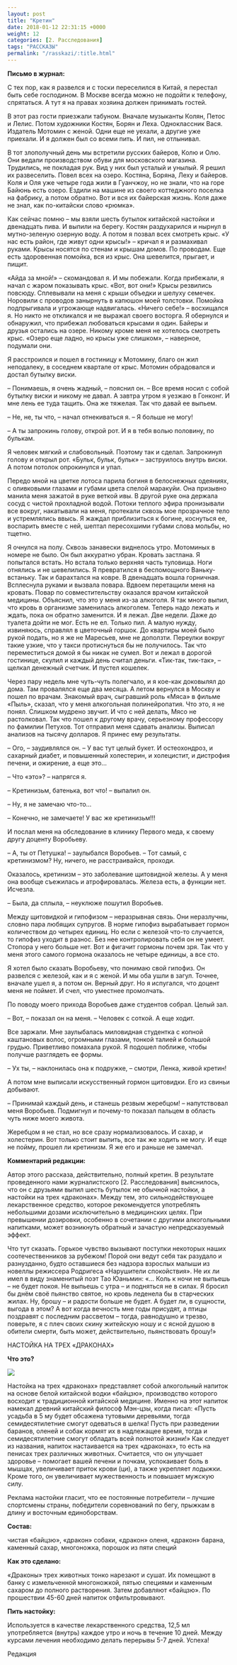 ```yaml
---
layout: post
title: "Кретин"
date: 2018-01-12 22:31:15 +0000
weight: 12
categories: [2. Расследования]
tags: "РАССКАЗЫ"
permalink: "/rasskazi/:title.html"
---
```

<b>Письмо в журнал:</b>

С тех пор, как я развелся и с тоски переселился в Китай, я перестал быть себе господином. В Москве всегда можно не подойти к телефону, спрятаться. А тут я на правах хозяина должен принимать гостей.

В этот раз гости приезжали табуном. Вначале музыканты Колян, Петос и Лелис. Потом художники Костян, Борян и Леха. Одноклассник Вася. Издатель Мотомин с женой. Одни еще не уехали, а другие уже приехали. И я должен был со всеми пить. И пил, не отлынивал.

В тот злополучный день мы встретили русских байеров, Колю и Олю. Они ведали производством обуви для московского магазина. Трудились, не покладая рук. Вид у них был усталый и унылый. Я решил их развеселить. Повел всех на озеро. Костяна, Боряна, Леху и байеров. Коля и Оля уже четыре года жили в Гуанчжоу, но не знали, что на горе Байюнь есть озеро. Ездили на машине из своего коттеджного поселка на фабрику, а потом обратно. Вот и вся их байерская жизнь. Коля даже не знал, как по-китайски слово «рюмка».

Как сейчас помню – мы взяли шесть бутылок китайской настойки и двенадцать пива. И выпили на берегу. Костян раздухарился и нырнул в мутно-зеленую озерную воду. А потом я позвал всех смотреть крыс. «У нас есть район, где живут одни крысы!» – кричал я и размахивал руками. Крысы носятся по стенам и крышам домов. По проводам. Еще есть здоровенная помойка, вся из крыс. Она шевелится, прыгает, и пищит.

«Айда за мной!»  – скомандовал я. И мы побежали. Когда прибежали, я начал с жаром показывать крыс. «Вот, вот они!» Крысы резвились повсюду. Сплевывали на меня с крыши объедки и шелуху семечек. Норовили с проводов занырнуть в капюшон моей толстовки. Помойка подпрыгивала и угрожающе надвигалась. «Ничего себе!» – восхищался я. Но никто не откликался и не выражал своего восторга. Я обернулся и обнаружил, что прибежал любоваться крысами я один. Байеры и друзья остались на озере. Никому кроме меня не хотелось смотреть крыс. «Озеро еще ладно, но крысы уже слишком»,  – наверное, подумали они.

Я расстроился и пошел в гостиницу к Мотомину, благо он жил неподалеку, в соседнем квартале от крыс. Мотомин обрадовался и достал бутылку виски.

– Понимаешь, я очень жадный, – пояснил он. – Все время носил с собой бутылку виски и никому не давал. А завтра утром я уезжаю в Гонконг. И мне лень ее туда тащить. Она же тяжелая. Так что давай ее выпьем.

– Не, не, ты что, – начал отнекиваться я. – Я больше не могу!

– А ты запрокинь голову, открой рот. И я в тебя волью половину, по булькам.

Я человек мягкий и слабовольный. Поэтому так и сделал. Запрокинул голову и открыл рот. «Бульк, бульк, бульк» – заструилось внутрь виски. А потом потолок опрокинулся и упал.

Передо мной на цветке лотоса парила богиня в белоснежных одеяниях, с оливковыми глазами и губами цвета спелой маракуйи. Она призывно манила меня зажатой в руке веткой ивы. В другой руке она держала сосуд с чистой прохладной водой. Потоки теплого эфира пронизывали все вокруг, накатывали на меня, протекали сквозь мое прозрачное тело и устремлялись ввысь. Я жаждал приблизиться к богине, коснуться ее, воспарить вместе с ней, шептал пересохшими губами слова мольбы, но тщетно.   

Я очнулся на полу. Сквозь занавески виднелось утро. Мотоминых в номере не было. Он был аккуратно убран. Кровать застлана. Я попытался встать. Но встала только верхняя часть туловища. Ноги отнялись и не шевелились. Я превратился в беспомощного Ваньку-встаньку. Так и барахтался на ковре. В двенадцать вошла горничная. Всплеснула руками и вызвала повара. Вдвоем перетащили меня на кровать. Повар по совместительству оказался врачом китайской медицины. Объяснил, что это у меня из-за алкоголя. Я так много выпил, что кровь в организме заменилась алкоголем. Теперь надо лежать и ждать, пока он обратно заменится. И я лежал. Две недели. Даже до туалета дойти не мог. Есть не ел. Только пил. А малую нужду, извиняюсь, справлял в цветочный горшок. До квартиры моей было рукой подать, но я же не Маресьев, мне не доползти. Переулки вокруг такие узкие, что у такси протиснуться бы не получилось. Так что переместиться домой я бы никак не сумел. Вот и лежал в дорогой гостинице, скулил и каждый день считал деньги. «Тик-так, тик-так», –  щелкал денежный счетчик. И пустел кошелек.

Через пару недель мне чуть-чуть полегчало, и я кое-как доковылял до дома. Там провалялся еще два месяца. А летом вернулся в Москву и пошел по врачам. Знакомый врач, сыгравший роль «Мяса» в фильме «Пыль», сказал, что у меня алкогольная полинейропатия. Что это, я не понял. Слишком мудрено звучит. И что с ней делать, Мясо не растолковал. Так что пошел к другому врачу, серьезному профессору по фамилии Петухов. Тот отправил меня сдавать анализы. Выписал анализов на тысячу долларов.  Я принес ему результаты.

 – Ого, – заудивлялся он. – У вас тут целый букет. И остеохондроз, и сахарный диабет, и повышенный холестерин, и холецистит, и дистрофия печени, и ожирение, а еще это…

– Что «это»? – напрягся я.

– Кретинизьм, батенька, вот что! – выпалил он.

– Ну, я не замечаю что-то…

– Конечно, не замечаете! У вас же кретинизьм!!!

И послал меня на обследование в клинику Первого меда, к своему другу доценту Воробьеву.

– А, ты от Петушка! – заулыбался Воробьев. – Тот самый, с кретинизмом? Ну, ничего, не расстраивайся, проходи.

Оказалось, кретинизм – это заболевание щитовидной железы. А у меня она вообще съежилась и атрофировалась. Железа есть, а функции нет. Исчезла.

– Была, да сплыла, – неуклюже пошутил Воробьев.

Между щитовидкой и гипофизом – неразрывная связь. Они неразлучны, словно пара любящих супругов. В норме гипофиз вырабатывает гормон количеством до четырех единиц. Но если с железой что-то случается, то гипофиз уходит в разнос. Без нее контролировать себя он не умеет. Стопора у него больше нет. Вот и фигачит гормоны почем зря. Так что у меня этого самого гормона оказалось не четыре единицы, а все сто.

Я хотел было сказать Воробьеву, что понимаю свой гипофиз. Он развелся с железой, как и я с женой. И мы оба ушли в загул. Точнее, вначале ушел я, а потом он. Верный друг. Но я испугался, что доцент меня не поймет. И счел, что уместнее промолчать.

По поводу моего прихода Воробьев даже студентов собрал. Целый зал.

– Вот, – показал он на меня. – Человек с соткой. А еще ходит.

Все заржали. Мне заулыбалась миловидная студентка с копной каштановых волос, огромными глазами, тонкой талией и большой грудью. Приветливо помахала рукой. Я подошел поближе, чтобы получше разглядеть ее формы.

– Ух ты, – наклонилась она к подружке, – смотри, Ленка, живой кретин!

А потом мне выписали искусственный гормон щитовидки. Его из свиньи добывают.

– Принимай каждый день, и станешь резвым жеребцом! – напутствовал меня Воробьев. Подмигнул и почему-то показал пальцем в область чуть ниже моего живота.

Жеребцом я не стал, но все сразу нормализовалось. И сахар, и холестерин. Вот только стоит выпить, все так же ходить не могу. И еще не пойму, прошел ли кретинизм. Я же его и раньше не замечал.



<b>Комментарий редакции:</b>

Автор этого рассказа, действительно, полный кретин. В результате проведенного нами журналистского [2. Расследования] выяснилось, что он с друзьями выпил шесть бутылок не обычной настойки, а настойки на трех «драконах». Между тем, это сильнодействующее лекарственное средство, которое рекомендуется употреблять небольшими дозами исключительно в медицинских целях. При превышении дозировки, особенно в сочетании с другими алкогольными напитками, может возникнуть обратный и зачастую непредсказуемый эффект.

Что тут сказать. Горькое чувство вызывают поступки некоторых наших соотечественников за рубежом! Порой они ведут себя так разудало и разнузданно, будто оставшиеся без надзора взрослых малыши из новеллы режиссера Родригеса «Нарушители спокойствия». Не их ли имел в виду знаменитый поэт Тао Юаньмин:  «… Коль к ночи не выпьешь – не будет покоя. Не выпьешь с утра – и подняться не в силах. Я бросил бы днём своё пьянство святое, но кровь леденела бы в старческих жилах. Ну, брошу – и радости больше не будет. А будет ли, в сущности, выгода в этом? А вот когда вечность мне годы присудят, а птицы поздравят с последним рассветом – тогда, равнодушно и трезво, поверьте, я с плеч своих скину житейскую ношу и с ясной душою в обители смерти, быть может, действительно, пьянствовать брошу!»

НАСТОЙКА НА ТРЕХ «ДРАКОНАХ»

<b>Что это?</b>

<img src="http://pop-grafika.net/falkov/kretin.files/image001.jpg"/>

Настойка на трех «драконах» представляет собой алкогольный напиток на основе белой китайской водки «байцзю», производство которого восходит к традиционной китайской медицине. Именно на этот напиток намекал древний китайский философ Мэн-цзы, когда писал: «Пусть усадьба в 5 му будет обсажена тутовыми деревьями, тогда семидесятилетние смогут одеваться в шелка! Пусть при разведении баранов, оленей и собак кормят их в надлежащее время, тогда и семидесятилетние смогут обладать всей полнотой жизни!» Как следует из названия, напиток настаивается на трех «драконах», то есть на пенисах трех различных животных. Считается, что он улучшает здоровье – помогает вашей печени и почкам, успокаивает боль в мышцах, увеличивает приток крови (ци), а также укрепляет лодыжки. Кроме того, он увеличивает мужественность и повышает мужскую силу.

Реклама настойки гласит, что ее постоянные потребители – лучшие спортсмены страны, победители соревнований по бегу, прыжкам в длину и восточным единоборствам.

<b>Состав:</b>

чистая «байцзю», «дракон» собаки, «дракон» оленя, «дракон» барана, каменный сахар, многоножка, порошок из пяти специй

<b>Как это сделано:</b>

«Драконы» трех животных тонко нарезают и сушат. Их помещают в банку с измельченной многоножкой, пятью специями и каменным сахаром до полного растворения. Затем добавляют «байцзю». По прошествии 45-60 дней напиток отфильтровывают.

<b>Пить настойку:</b>

Используется в качестве лекарственного средства, 12,5 мл употребляется (внутрь) каждое утро и ночь в течение 10 дней. Между курсами лечения необходимо делать перерывы 5-7 дней. Успеха!

Редакция
